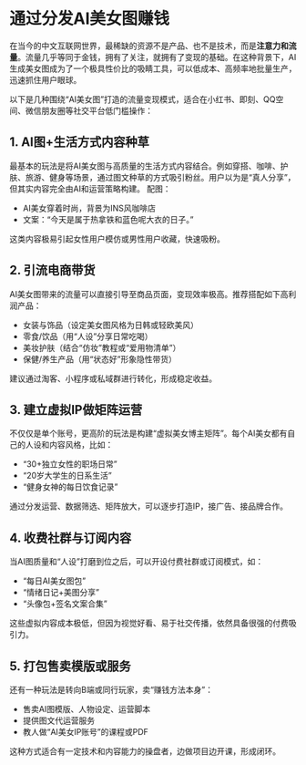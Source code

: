 # 通过分发AI美女图赚钱

在当今的中文互联网世界，最稀缺的资源不是产品、也不是技术，而是**注意力和流量**。流量几乎等同于金钱，拥有了关注，就拥有了变现的基础。在这种背景下，AI生成美女图成为了一个极具性价比的吸睛工具，可以低成本、高频率地批量生产，迅速抓住用户眼球。

以下是几种围绕“AI美女图”打造的流量变现模式，适合在小红书、即刻、QQ空间、微信朋友圈等社交平台低门槛操作：

## 1. AI图+生活方式内容种草

最基本的玩法是将AI美女图与高质量的生活方式内容结合。例如穿搭、咖啡、护肤、旅游、健身等场景，通过图文种草的方式吸引粉丝。用户以为是“真人分享”，但其实内容完全由AI和运营策略构建。
配图：

* AI美女穿着时尚，背景为INS风咖啡店
* 文案：“今天是属于热拿铁和蓝色呢大衣的日子。”

这类内容极易引起女性用户模仿或男性用户收藏，快速吸粉。

## 2. 引流电商带货

AI美女图带来的流量可以直接引导至商品页面，变现效率极高。推荐搭配如下高利润产品：

* 女装与饰品（设定美女图风格为日韩或轻欧美风）
* 零食/饮品（用“人设”分享日常吃喝）
* 美妆护肤（结合“仿妆”教程或“爱用物清单”）
* 保健/养生产品（用“状态好”形象隐性带货）

建议通过淘客、小程序或私域群进行转化，形成稳定收益。

## 3. 建立虚拟IP做矩阵运营

不仅仅是单个账号，更高阶的玩法是构建“虚拟美女博主矩阵”。每个AI美女都有自己的人设和内容风格，比如：

* “30+独立女性的职场日常”
* “20岁大学生的日系生活”
* “健身女神的每日饮食记录”

通过分发运营、数据筛选、矩阵放大，可以逐步打造IP，接广告、接品牌合作。

## 4. 收费社群与订阅内容

当AI图质量和“人设”打磨到位之后，可以开设付费社群或订阅模式，如：

* “每日AI美女图包”
* “情绪日记+美图分享”
* “头像包+签名文案合集”

这些虚拟内容成本极低，但因为视觉好看、易于社交传播，依然具备很强的付费吸引力。

## 5. 打包售卖模版或服务

还有一种玩法是转向B端或同行玩家，卖“赚钱方法本身”：

* 售卖AI图模版、人物设定、运营脚本
* 提供图文代运营服务
* 教人做“AI美女IP账号”的课程或PDF

这种方式适合有一定技术和内容能力的操盘者，边做项目边开课，形成闭环。
